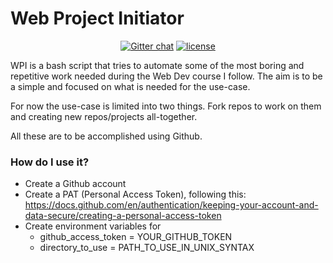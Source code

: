 # Web Project Initiator

<div align="center">

[![Gitter chat][gitter-image]][gitter-url]
[![license][license-image]][license-url]


[gitter-url]: https://gitter.im/Petrucus/Web-Project-Initiator?utm_source=badge&utm_medium=badge&utm_campaign=pr-badge&utm_content=badge
[gitter-image]: https://badges.gitter.im/Petrucus/Web-Project-Initiator.svg

[license-url]: https://github.com/Petrucus/Web-Project-Initiator/blob/master/LICENSE
[license-image]: https://img.shields.io/github/license/Petrucus/Web-Project-Initiator
</div>

WPI is a bash script that tries to automate some of the most boring and repetitive work needed during the Web Dev course I follow. The aim is to be a simple and focused on what is needed for the use-case.

For now the use-case is limited into two things. Fork repos to work on them and creating new repos/projects all-together.

All these are to be accomplished using Github.

### How do I use it?
- Create a Github account
- Create a PAT (Personal Access Token), following this:
https://docs.github.com/en/authentication/keeping-your-account-and-data-secure/creating-a-personal-access-token
- Create environment variables for
  - github_access_token = YOUR_GITHUB_TOKEN
  - directory_to_use = PATH_TO_USE_IN_UNIX_SYNTAX
